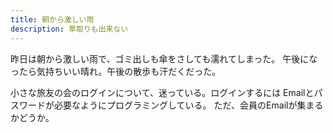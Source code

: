 ```yaml
---
title: 朝から激しい雨
description: 草取りも出来ない
---
```


昨日は朝から激しい雨で、ゴミ出しも傘をさしても濡れてしまった。
午後になったら気持ちいい晴れ。午後の散歩も汗だくだった。

小さな旅友の会のログインについて、迷っている。ログインするには
Emailとパスワードが必要なようにプログラミングしている。
ただ、会員のEmailが集まるかどうか。
